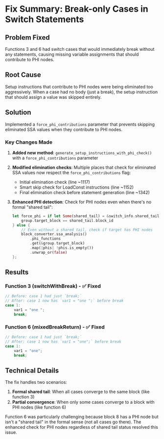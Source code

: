 # Fix Summary: Break-only Cases in Switch Statements

## Problem Fixed
Functions 3 and 6 had switch cases that would immediately break without any statements, causing missing variable assignments that should contribute to PHI nodes.

## Root Cause
Setup instructions that contribute to PHI nodes were being eliminated too aggressively. When a case had no body (just a break), the setup instruction that should assign a value was skipped entirely.

## Solution
Implemented a `force_phi_contributions` parameter that prevents skipping eliminated SSA values when they contribute to PHI nodes.

### Key Changes Made

1. **Added new method**: `generate_setup_instructions_with_phi_check()` with a `force_phi_contributions` parameter

2. **Modified elimination checks**: Multiple places that check for eliminated SSA values now respect the `force_phi_contributions` flag:
   - Initial elimination check (line ~1117)
   - Smart skip check for LoadConst instructions (line ~1152)  
   - Final elimination check before statement generation (line ~1342)

3. **Enhanced PHI detection**: Check for PHI nodes even when there's no formal "shared tail":
   ```rust
   let force_phi = if let Some(shared_tail) = &switch_info.shared_tail {
       group.target_block == shared_tail.block_id
   } else {
       // Even without a shared tail, check if target has PHI nodes
       block_converter.ssa_analysis()
           .phi_functions
           .get(&group.target_block)
           .map(|phis| !phis.is_empty())
           .unwrap_or(false)
   };
   ```

## Results

### Function 3 (switchWithBreak) - ✅ Fixed
```javascript
// Before: case 1 had just `break;`
// After: case 1 now has `var1 = "one ";` before break
case 1:
    var1 = "one ";
    break;
```

### Function 6 (mixedBreakReturn) - ✅ Fixed  
```javascript
// Before: case 1 had just `break;`
// After: case 1 now has `var1 = "one";` before break
case 1:
    var1 = "one";
    break;
```

## Technical Details

The fix handles two scenarios:
1. **Formal shared tail**: When all cases converge to the same block (like function 3)
2. **Partial convergence**: When only some cases converge to a block with PHI nodes (like function 6)

Function 6 was particularly challenging because block 8 has a PHI node but isn't a "shared tail" in the formal sense (not all cases go there). The enhanced check for PHI nodes regardless of shared tail status resolved this issue.